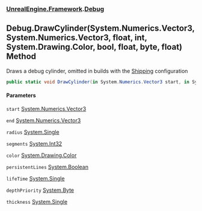 ### [UnrealEngine.Framework](./UnrealEngine-Framework.md 'UnrealEngine.Framework').[Debug](./UnrealEngine-Framework-Debug.md 'UnrealEngine.Framework.Debug')
## Debug.DrawCylinder(System.Numerics.Vector3, System.Numerics.Vector3, float, int, System.Drawing.Color, bool, float, byte, float) Method
Draws a debug cylinder, omitted in builds with the <a href="https://docs.unrealengine.com/en-US/Programming/Development/BuildConfigurations/index.html#buildconfigurationdescriptions">Shipping</a> configuration  
```csharp
public static void DrawCylinder(in System.Numerics.Vector3 start, in System.Numerics.Vector3 end, float radius, int segments, System.Drawing.Color color, bool persistentLines=false, float lifeTime=-1f, byte depthPriority=0, float thickness=0f);
```
#### Parameters
<a name='UnrealEngine-Framework-Debug-DrawCylinder(System-Numerics-Vector3_System-Numerics-Vector3_float_int_System-Drawing-Color_bool_float_byte_float)-start'></a>
`start` [System.Numerics.Vector3](https://docs.microsoft.com/en-us/dotnet/api/System.Numerics.Vector3 'System.Numerics.Vector3')  
  
<a name='UnrealEngine-Framework-Debug-DrawCylinder(System-Numerics-Vector3_System-Numerics-Vector3_float_int_System-Drawing-Color_bool_float_byte_float)-end'></a>
`end` [System.Numerics.Vector3](https://docs.microsoft.com/en-us/dotnet/api/System.Numerics.Vector3 'System.Numerics.Vector3')  
  
<a name='UnrealEngine-Framework-Debug-DrawCylinder(System-Numerics-Vector3_System-Numerics-Vector3_float_int_System-Drawing-Color_bool_float_byte_float)-radius'></a>
`radius` [System.Single](https://docs.microsoft.com/en-us/dotnet/api/System.Single 'System.Single')  
  
<a name='UnrealEngine-Framework-Debug-DrawCylinder(System-Numerics-Vector3_System-Numerics-Vector3_float_int_System-Drawing-Color_bool_float_byte_float)-segments'></a>
`segments` [System.Int32](https://docs.microsoft.com/en-us/dotnet/api/System.Int32 'System.Int32')  
  
<a name='UnrealEngine-Framework-Debug-DrawCylinder(System-Numerics-Vector3_System-Numerics-Vector3_float_int_System-Drawing-Color_bool_float_byte_float)-color'></a>
`color` [System.Drawing.Color](https://docs.microsoft.com/en-us/dotnet/api/System.Drawing.Color 'System.Drawing.Color')  
  
<a name='UnrealEngine-Framework-Debug-DrawCylinder(System-Numerics-Vector3_System-Numerics-Vector3_float_int_System-Drawing-Color_bool_float_byte_float)-persistentLines'></a>
`persistentLines` [System.Boolean](https://docs.microsoft.com/en-us/dotnet/api/System.Boolean 'System.Boolean')  
  
<a name='UnrealEngine-Framework-Debug-DrawCylinder(System-Numerics-Vector3_System-Numerics-Vector3_float_int_System-Drawing-Color_bool_float_byte_float)-lifeTime'></a>
`lifeTime` [System.Single](https://docs.microsoft.com/en-us/dotnet/api/System.Single 'System.Single')  
  
<a name='UnrealEngine-Framework-Debug-DrawCylinder(System-Numerics-Vector3_System-Numerics-Vector3_float_int_System-Drawing-Color_bool_float_byte_float)-depthPriority'></a>
`depthPriority` [System.Byte](https://docs.microsoft.com/en-us/dotnet/api/System.Byte 'System.Byte')  
  
<a name='UnrealEngine-Framework-Debug-DrawCylinder(System-Numerics-Vector3_System-Numerics-Vector3_float_int_System-Drawing-Color_bool_float_byte_float)-thickness'></a>
`thickness` [System.Single](https://docs.microsoft.com/en-us/dotnet/api/System.Single 'System.Single')  
  
